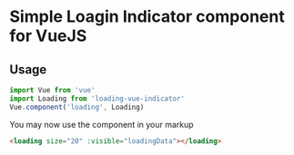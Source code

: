 # Simple Loagin Indicator component for VueJS

## Usage

```js
import Vue from 'vue'
import Loading from 'loading-vue-indicator'
Vue.component('loading', Loading)
```

You may now use the component in your markup

```html
<loading size="20" :visible="loadingData"></loading>
```
